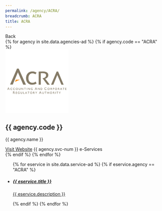```yaml
---
permalink: /agency/ACRA/
breadcrumb: ACRA
title: ACRA
---
```


<div class="agency">
  <div class="controls">
    <span class="back-button">Back</span>
   </div>
  
  <div class="agency-header">
    {% for agency in site.data.agencies-ad %}   
      {% if agency.code == "ACRA" %}
          <div>
            <img src="/images/square/ACRA.png" alt="{{ agency.name }}" />
          </div>
          <div class="agency-details">
            <div class="agency-name">
              <h2>{{ agency.code }}</h2>
              <p>{{ agency.name }}</p>
            </div>
            <div class="agency-meta">
              <a href="{{ agency.website }}">Visit Website</a>
              <span>{{ agency.svc-num }} e-Services </span>
            </div>
          </div> 
      {% endif %}
    {% endfor %}
   </div>
   
  <div class="agency-body">
  <ul>
  {% for eservice in site.data.service-ad %}
    {% if eservice.agency == "ACRA" %}
    <li class="list-item">
      <a href="{{ eservice.url }}">        
        <div class="list-item-text">
          <h5>{{ eservice.title }}</h5>
          <p>{{ eservice.description }}</p>
        </div>
      </a>
    </li>   
    {% endif %}
    {% endfor %} 
  </ul>
  </div>

 </div>

